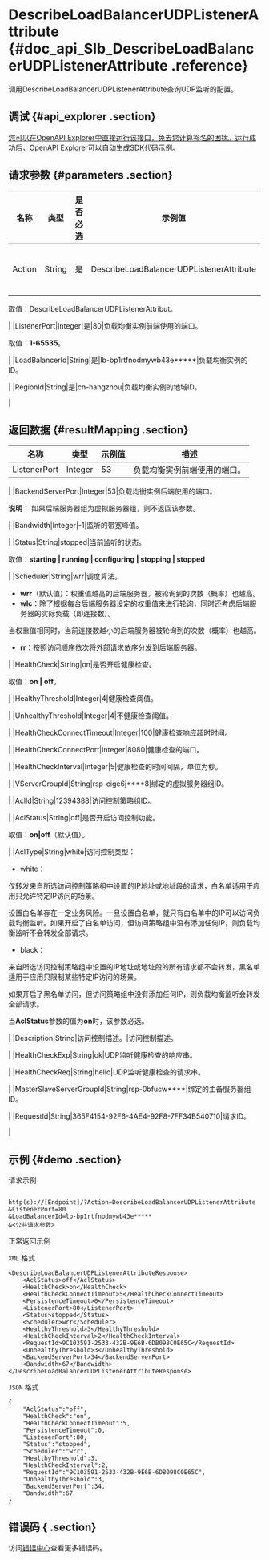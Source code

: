 # DescribeLoadBalancerUDPListenerAttribute {#doc_api_Slb_DescribeLoadBalancerUDPListenerAttribute .reference}

调用DescribeLoadBalancerUDPListenerAttribute查询UDP监听的配置。

## 调试 {#api_explorer .section}

[您可以在OpenAPI Explorer中直接运行该接口，免去您计算签名的困扰。运行成功后，OpenAPI Explorer可以自动生成SDK代码示例。](https://api.aliyun.com/#product=Slb&api=DescribeLoadBalancerUDPListenerAttribute&type=RPC&version=2014-05-15)

## 请求参数 {#parameters .section}

|名称|类型|是否必选|示例值|描述|
|--|--|----|---|--|
|Action|String|是|DescribeLoadBalancerUDPListenerAttribute|要执行的操作。

 取值：DescribeLoadBalancerUDPListenerAttribut。

 |
|ListenerPort|Integer|是|80|负载均衡实例前端使用的端口。

 取值：**1-65535**。

 |
|LoadBalancerId|String|是|lb-bp1rtfnodmywb43e\*\*\*\*\*|负载均衡实例的ID。

 |
|RegionId|String|是|cn-hangzhou|负载均衡实例的地域ID。

 |

## 返回数据 {#resultMapping .section}

|名称|类型|示例值|描述|
|--|--|---|--|
|ListenerPort|Integer|53|负载均衡实例前端使用的端口。

 |
|BackendServerPort|Integer|53|负载均衡实例后端使用的端口。

 **说明：** 如果后端服务器组为虚拟服务器组，则不返回该参数。

 |
|Bandwidth|Integer|-1|监听的带宽峰值。

 |
|Status|String|stopped|当前监听的状态。

 取值：**starting | running | configuring | stopping | stopped**

 |
|Scheduler|String|wrr|调度算法。

 -   **wrr**（默认值）：权重值越高的后端服务器，被轮询到的次数（概率）也越高。
-   **wlc**：除了根据每台后端服务器设定的权重值来进行轮询，同时还考虑后端服务器的实际负载（即连接数）。

当权重值相同时，当前连接数越小的后端服务器被轮询到的次数（概率）也越高。

-   **rr**：按照访问顺序依次将外部请求依序分发到后端服务器。

 |
|HealthCheck|String|on|是否开启健康检查。

 取值：**on | off**。

 |
|HealthyThreshold|Integer|4|健康检查阈值。

 |
|UnhealthyThreshold|Integer|4|不健康检查阈值。

 |
|HealthCheckConnectTimeout|Integer|100|健康检查响应超时时间。

 |
|HealthCheckConnectPort|Integer|8080|健康检查的端口。

 |
|HealthCheckInterval|Integer|5|健康检查的时间间隔，单位为秒。

 |
|VServerGroupId|String|rsp-cige6j\*\*\*\*8|绑定的虚拟服务器组ID。

 |
|AclId|String|12394388|访问控制策略组ID。

 |
|AclStatus|String|off|是否开启访问控制功能。

 取值：**on|off**（默认值）。

 |
|AclType|String|white|访问控制类型：

 -   white：

仅转发来自所选访问控制策略组中设置的IP地址或地址段的请求，白名单适用于应用只允许特定IP访问的场景。

设置白名单存在一定业务风险。一旦设置白名单，就只有白名单中的IP可以访问负载均衡监听。如果开启了白名单访问，但访问策略组中没有添加任何IP，则负载均衡监听不会转发全部请求。

-   black：

来自所选访问控制策略组中设置的IP地址或地址段的所有请求都不会转发，黑名单适用于应用只限制某些特定IP访问的场景。

如果开启了黑名单访问，但访问策略组中没有添加任何IP，则负载均衡监听会转发全部请求。


 当**AclStatus**参数的值为**on**时，该参数必选。

 |
|Description|String|访问控制描述。|访问控制描述。

 |
|HealthCheckExp|String|ok|UDP监听健康检查的响应串。

 |
|HealthCheckReq|String|hello|UDP监听健康检查的请求串。

 |
|MasterSlaveServerGroupId|String|rsp-0bfucw\*\*\*\*|绑定的主备服务器组ID。

 |
|RequestId|String|365F4154-92F6-4AE4-92F8-7FF34B540710|请求ID。

 |

## 示例 {#demo .section}

请求示例

``` {#request_demo}

http(s)://[Endpoint]/?Action=DescribeLoadBalancerUDPListenerAttribute
&ListenerPort=80
&LoadBalancerId=lb-bp1rtfnodmywb43e*****
&<公共请求参数>

```

正常返回示例

`XML` 格式

``` {#xml_return_success_demo}
<DescribeLoadBalancerUDPListenerAttributeResponse>
    <AclStatus>off</AclStatus>
    <HealthCheck>on</HealthCheck>
    <HealthCheckConnectTimeout>5</HealthCheckConnectTimeout>
    <PersistenceTimeout>0</PersistenceTimeout>
    <ListenerPort>80</ListenerPort>
    <Status>stopped</Status>
    <Scheduler>wrr</Scheduler>
    <HealthyThreshold>3</HealthyThreshold>
    <HealthCheckInterval>2</HealthCheckInterval>
    <RequestId>9C103591-2533-432B-9E6B-6DB098C0E65C</RequestId>
    <UnhealthyThreshold>3</UnhealthyThreshold>
    <BackendServerPort>34</BackendServerPort>
    <Bandwidth>67</Bandwidth>
</DescribeLoadBalancerUDPListenerAttributeResponse>
```

`JSON` 格式

``` {#json_return_success_demo}
{
	"AclStatus":"off",
	"HealthCheck":"on",
	"HealthCheckConnectTimeout":5,
	"PersistenceTimeout":0,
	"ListenerPort":80,
	"Status":"stopped",
	"Scheduler":"wrr",
	"HealthyThreshold":3,
	"HealthCheckInterval":2,
	"RequestId":"9C103591-2533-432B-9E6B-6DB098C0E65C",
	"UnhealthyThreshold":3,
	"BackendServerPort":34,
	"Bandwidth":67
}
```

## 错误码 { .section}

访问[错误中心](https://error-center.alibabacloud.com/status/product/Slb)查看更多错误码。

